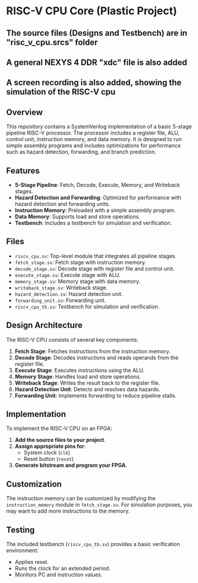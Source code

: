 # RISC-V CPU Core (Plastic Project)
## The source files (Designs and Testbench) are in "risc_v_cpu.srcs" folder
## A general NEXYS 4 DDR "xdc" file is also added
## A screen recording is also added, showing the simulation of the RISC-V cpu

## Overview

This repository contains a SystemVerilog implementation of a basic 5-stage pipeline RISC-V processor. The processor includes a register file, ALU, control unit, instruction memory, and data memory. It is designed to run simple assembly programs and includes optimizations for performance such as hazard detection, forwarding, and branch prediction.

## Features

- **5-Stage Pipeline**: Fetch, Decode, Execute, Memory, and Writeback stages.
- **Hazard Detection and Forwarding**: Optimized for performance with hazard detection and forwarding units.
- **Instruction Memory**: Preloaded with a simple assembly program.
- **Data Memory**: Supports load and store operations.
- **Testbench**: Includes a testbench for simulation and verification.

## Files

- `riscv_cpu.sv`: Top-level module that integrates all pipeline stages.
- `fetch_stage.sv`: Fetch stage with instruction memory.
- `decode_stage.sv`: Decode stage with register file and control unit.
- `execute_stage.sv`: Execute stage with ALU.
- `memory_stage.sv`: Memory stage with data memory.
- `writeback_stage.sv`: Writeback stage.
- `hazard_detection.sv`: Hazard detection unit.
- `forwarding_unit.sv`: Forwarding unit.
- `riscv_cpu_tb.sv`: Testbench for simulation and verification.

## Design Architecture

The RISC-V CPU consists of several key components:

1. **Fetch Stage**: Fetches instructions from the instruction memory.
2. **Decode Stage**: Decodes instructions and reads operands from the register file.
3. **Execute Stage**: Executes instructions using the ALU.
4. **Memory Stage**: Handles load and store operations.
5. **Writeback Stage**: Writes the result back to the register file.
6. **Hazard Detection Unit**: Detects and resolves data hazards.
7. **Forwarding Unit**: Implements forwarding to reduce pipeline stalls.

## Implementation

To implement the RISC-V CPU on an FPGA:

1. **Add the source files to your project**.
2. **Assign appropriate pins for**:
   - System clock (`clk`)
   - Reset button (`reset`)
3. **Generate bitstream and program your FPGA**.

## Customization

The instruction memory can be customized by modifying the `instruction_memory` module in `fetch_stage.sv`. For simulation purposes, you may want to add more instructions to the memory.

## Testing

The included testbench (`riscv_cpu_tb.sv`) provides a basic verification environment:
- Applies reset.
- Runs the clock for an extended period.
- Monitors PC and instruction values.
